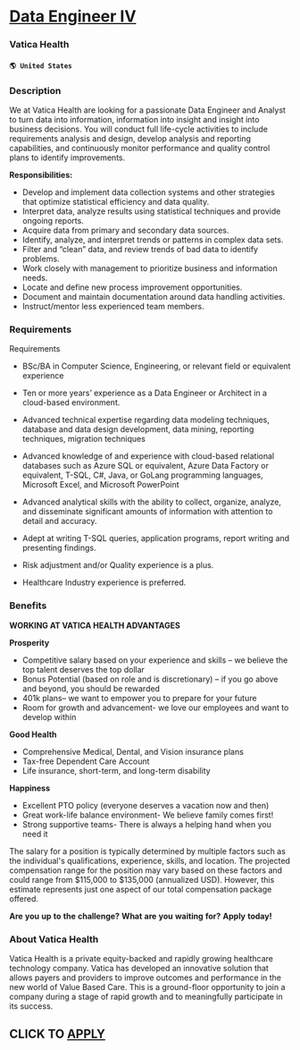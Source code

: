 # [Data Engineer IV](https://www.remotewlb.com/apply/data-engineer-iv)  
### Vatica Health  
#### `🌎 United States`  

### **Description**

We at Vatica Health are looking for a passionate Data Engineer and Analyst to turn data into information, information into insight and insight into business decisions. You will conduct full life-cycle activities to include requirements analysis and design, develop analysis and reporting capabilities, and continuously monitor performance and quality control plans to identify improvements.

**Responsibilities:**

  * Develop and implement data collection systems and other strategies that optimize statistical efficiency and data quality. 
  * Interpret data, analyze results using statistical techniques and provide ongoing reports. 
  * Acquire data from primary and secondary data sources. 
  * Identify, analyze, and interpret trends or patterns in complex data sets. 
  * Filter and “clean” data, and review trends of bad data to identify problems. 
  * Work closely with management to prioritize business and information needs. 
  * Locate and define new process improvement opportunities. 
  * Document and maintain documentation around data handling activities. 
  * Instruct/mentor less experienced team members. 

### **Requirements**

Requirements

  * BSc/BA in Computer Science, Engineering, or relevant field or equivalent experience 
  * Ten or more years’ experience as a Data Engineer or Architect in a cloud-based environment. 
  * Advanced technical expertise regarding data modeling techniques, database and data design development, data mining, reporting techniques, migration techniques 
  * Advanced knowledge of and experience with cloud-based relational databases such as Azure SQL or equivalent, Azure Data Factory or equivalent, T-SQL, C#, Java, or GoLang programming languages, Microsoft Excel, and Microsoft PowerPoint 
  * Advanced analytical skills with the ability to collect, organize, analyze, and disseminate significant amounts of information with attention to detail and accuracy. 

  * Adept at writing T-SQL queries, application programs, report writing and presenting findings. 
  * Risk adjustment and/or Quality experience is a plus. 
  * Healthcare Industry experience is preferred. 

### **Benefits**

 **WORKING AT VATICA HEALTH ADVANTAGES**

 **Prosperity**

  * Competitive salary based on your experience and skills – we believe the top talent deserves the top dollar
  * Bonus Potential (based on role and is discretionary) – if you go above and beyond, you should be rewarded
  * 401k plans– we want to empower you to prepare for your future
  * Room for growth and advancement- we love our employees and want to develop within

**Good Health**

  * Comprehensive Medical, Dental, and Vision insurance plans
  * Tax-free Dependent Care Account
  * Life insurance, short-term, and long-term disability

**Happiness**

  * Excellent PTO policy (everyone deserves a vacation now and then) 
  * Great work-life balance environment- We believe family comes first!
  * Strong supportive teams- There is always a helping hand when you need it

The salary for a position is typically determined by multiple factors such as the individual's qualifications, experience, skills, and location. The projected compensation range for the position may vary based on these factors and could range from $115,000 to $135,000 (annualized USD). However, this estimate represents just one aspect of our total compensation package offered.

 **Are** **you** **up** **to** **the** **challenge?** **What** **are** **you** **waiting** **for?** **Apply** **today!**

###  **About Vatica Health**

Vatica Health is a private equity-backed and rapidly growing healthcare technology company. Vatica has developed an innovative solution that allows payers and providers to improve outcomes and performance in the new world of Value Based Care. This is a ground-floor opportunity to join a company during a stage of rapid growth and to meaningfully participate in its success.

  
## CLICK TO [APPLY](https://www.remotewlb.com/apply/data-engineer-iv)

